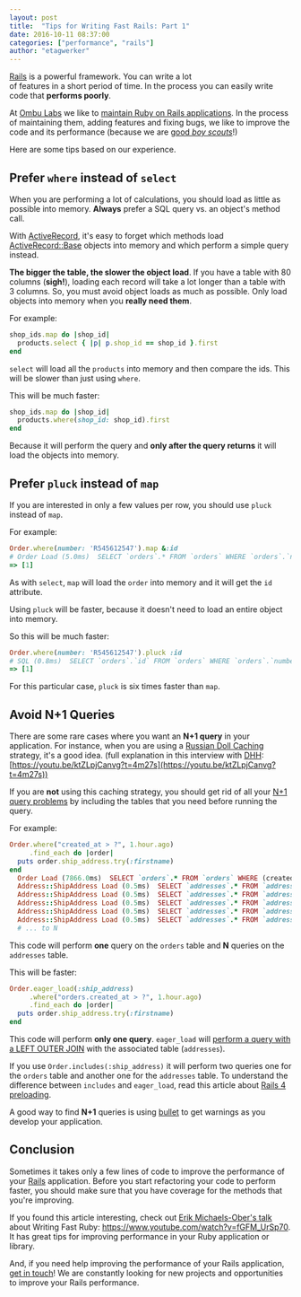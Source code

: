 ```yaml
---
layout: post
title:  "Tips for Writing Fast Rails: Part 1"
date: 2016-10-11 08:37:00
categories: ["performance", "rails"]
author: "etagwerker"
---
```


[Rails](http://rubyonrails.org/) is a powerful framework. You can write a lot  
of features in a short period of time. In the process you can easily
write code that **performs poorly**.

At [Ombu Labs](http://www.ombulabs.com) we like to [maintain Ruby on Rails
applications](http://www.ombulabs.com/blog/tags/maintenance). In the process
of maintaining them, adding features and fixing bugs, we like to improve
the code and its performance (because we are [good *boy scouts*](http://programmer.97things.oreilly.com/wiki/index.php/The_Boy_Scout_Rule)!)

Here are some tips based on our experience.

## Prefer `where` instead of `select`

When you are performing a lot of calculations, you should load as little as
possible into memory. **Always** prefer a SQL query vs. an object's method call.

<!--more-->

With [ActiveRecord](http://guides.rubyonrails.org/active_record_basics.html), it's
easy to forget which methods load
[ActiveRecord::Base](https://github.com/rails/rails/blob/master/activerecord/lib/active_record/base.rb)
objects into memory and which perform a simple query instead.

**The bigger the table, the slower the object load**. If you have a table with 80
columns (**sigh!**), loading each record will take a lot longer than a table
with 3 columns. So, you must  avoid object loads as much as possible. Only load
objects into memory when you **really need them**.

For example:

```ruby
shop_ids.map do |shop_id|
  products.select { |p| p.shop_id == shop_id }.first
end
```

`select` will load all the `products` into memory and then compare the ids.
This will be slower than just using `where`.

This will be much faster:

```ruby
shop_ids.map do |shop_id|
  products.where(shop_id: shop_id).first
end
```

Because it will perform the query and **only after the query returns** it will
load the objects into memory.

## Prefer `pluck` instead of `map`

If you are interested in only a few values per row, you should use `pluck`
instead of `map`.

For example:

```ruby
Order.where(number: 'R545612547').map &:id
# Order Load (5.0ms)  SELECT `orders`.* FROM `orders` WHERE `orders`.`number` = 'R545612547' ORDER BY orders.created_at DESC
=> [1]
```

As with `select`, `map` will load the `order` into memory and it will get the
`id` attribute.

Using `pluck` will be faster, because it doesn't need to load an entire object
into memory.

So this will be much faster:

```ruby
Order.where(number: 'R545612547').pluck :id
# SQL (0.8ms)  SELECT `orders`.`id` FROM `orders` WHERE `orders`.`number` = 'R545612547' ORDER BY orders.created_at DESC
=> [1]
```

For this particular case, `pluck` is six times faster than `map`.

## Avoid N+1 Queries

There are some rare cases where you want an **N+1 query** in your application.
For  instance, when you are using a
[Russian Doll Caching](http://edgeguides.rubyonrails.org/caching_with_rails.html#russian-doll-caching)
strategy, it's a good idea. (full explanation in this interview with [DHH](https://twitter.com/dhh):
  [https://youtu.be/ktZLpjCanvg?t=4m27s](https://youtu.be/ktZLpjCanvg?t=4m27s))

If you are **not** using this caching strategy, you should get rid of all your
[N+1 query problems](http://guides.rubyonrails.org/active_record_querying.html#eager-loading-associations)
by including the tables that you need before running the query.

For example:

```ruby
Order.where("created_at > ?", 1.hour.ago)
     .find_each do |order|
  puts order.ship_address.try(:firstname)
end
  Order Load (7866.0ms)  SELECT `orders`.* FROM `orders` WHERE (created_at > '2016-10-05 18:05:48') ORDER BY `orders`.`id` ASC LIMIT 1000
  Address::ShipAddress Load (0.5ms)  SELECT `addresses`.* FROM `addresses` WHERE `addresses`.`type` IN ('Address::ShipAddress') AND `addresses`.`order_id` = 2619178 LIMIT 1
  Address::ShipAddress Load (0.5ms)  SELECT `addresses`.* FROM `addresses` WHERE `addresses`.`type` IN ('Address::ShipAddress') AND `addresses`.`order_id` = 2619179 LIMIT 1
  Address::ShipAddress Load (0.5ms)  SELECT `addresses`.* FROM `addresses` WHERE `addresses`.`type` IN ('Address::ShipAddress') AND `addresses`.`order_id` = 2619180 LIMIT 1
  Address::ShipAddress Load (0.5ms)  SELECT `addresses`.* FROM `addresses` WHERE `addresses`.`type` IN ('Address::ShipAddress') AND `addresses`.`order_id` = 2619181 LIMIT 1
  Address::ShipAddress Load (0.5ms)  SELECT `addresses`.* FROM `addresses` WHERE `addresses`.`type` IN ('Address::ShipAddress') AND `addresses`.`order_id` = 2619182 LIMIT 1
  # ... to N
```

This code will perform **one** query on the `orders` table and **N** queries on
the `addresses` table.

This will be faster:

```ruby
Order.eager_load(:ship_address)
     .where("orders.created_at > ?", 1.hour.ago)
     .find_each do |order|
  puts order.ship_address.try(:firstname)
end
```

This code will perform **only one query**. `eager_load` will [perform a query
with a LEFT OUTER JOIN](http://apidock.com/rails/ActiveRecord/QueryMethods/eager_load)
with the associated table (`addresses`).

If you use `Order.includes(:ship_address)` it will perform two
queries one for the `orders` table and another one for the `addresses` table.
To understand the difference between `includes` and `eager_load`, read
this article about [Rails 4 preloading](http://blog.arkency.com/2013/12/rails4-preloading/).

A good way to find **N+1** queries is using
[bullet](https://rubygems.org/gems/bullet) to get warnings as you develop your
application.

## Conclusion

Sometimes it takes only a few lines of code to improve the performance of your
[Rails](http://rubyonrails.org/) application. Before you start refactoring your
code to perform faster, you should make sure that you have coverage for the
methods that you're improving.

If you found this article interesting, check out
[Erik Michaels-Ober's talk](https://speakerdeck.com/sferik/writing-fast-ruby)
about Writing Fast Ruby: https://www.youtube.com/watch?v=fGFM_UrSp70. It has
great tips for improving performance in your Ruby application or library.

And, if you need help improving the performance of your Rails application,
[get in touch](http://www.ombulabs.com/contact)! We are constantly looking for
new projects and opportunities to improve your Rails performance.
